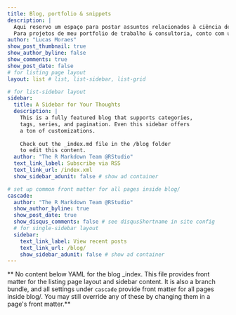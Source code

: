 ```yaml
---
title: Blog, portfolio & snippets
description: |
  Aqui reservo um espaço para postar assuntos relacionados à ciência de dados em geral em uma espécie de blog. Também tenho incluído aqui alguns posts para ajudar colegas e amigos a entenderem algumas ferramentas básicas de R e análise de dados, que podem auxiliar em suas pesquisas, além de servirem como snippets para eu mesmo. Todo código utilizado aqui pode ser conferido no [repositório deste site (na pasta do blog)!](https://github.com/moraessaur/teste-apero/tree/main/content/blog)
  Para projetos de meu portfolio de trabalho & consultoria, conto com uma sessão separada (projetos). 
author: "Lucas Moraes"
show_post_thumbnail: true
show_author_byline: false
show_comments: true
show_post_date: false
# for listing page layout
layout: list # list, list-sidebar, list-grid

# for list-sidebar layout
sidebar: 
  title: A Sidebar for Your Thoughts
  description: |
    This is a fully featured blog that supports categories,
    tags, series, and pagination. Even this sidebar offers 
    a ton of customizations.
    
    Check out the _index.md file in the /blog folder 
    to edit this content. 
  author: "The R Markdown Team @RStudio"
  text_link_label: Subscribe via RSS
  text_link_url: /index.xml
  show_sidebar_adunit: false # show ad container

# set up common front matter for all pages inside blog/
cascade:
  author: "The R Markdown Team @RStudio"
  show_author_byline: true
  show_post_date: true
  show_disqus_comments: false # see disqusShortname in site config
  # for single-sidebar layout
  sidebar:
    text_link_label: View recent posts
    text_link_url: /blog/
    show_sidebar_adunit: false # show ad container
---
```


** No content below YAML for the blog _index. This file provides front matter for the listing page layout and sidebar content. It is also a branch bundle, and all settings under `cascade` provide front matter for all pages inside blog/. You may still override any of these by changing them in a page's front matter.**
